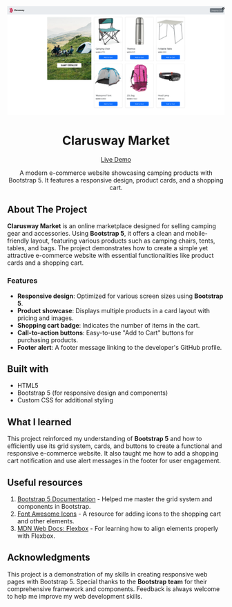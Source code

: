 ![Clarusway Market](./img/project%20preview.png?raw=true)

<h1 align="center">Clarusway Market</h1>

<div align="center">

[Live Demo](https://wiseweb-works.github.io/bootstrap-products-page/)

A modern e-commerce website showcasing camping products with Bootstrap 5. It features a responsive design, product cards, and a shopping cart.

</div>

## About The Project

**Clarusway Market** is an online marketplace designed for selling camping gear and accessories. Using **Bootstrap 5**, it offers a clean and mobile-friendly layout, featuring various products such as camping chairs, tents, tables, and bags. The project demonstrates how to create a simple yet attractive e-commerce website with essential functionalities like product cards and a shopping cart.

### Features

- **Responsive design**: Optimized for various screen sizes using **Bootstrap 5**.
- **Product showcase**: Displays multiple products in a card layout with pricing and images.
- **Shopping cart badge**: Indicates the number of items in the cart.
- **Call-to-action buttons**: Easy-to-use "Add to Cart" buttons for purchasing products.
- **Footer alert**: A footer message linking to the developer's GitHub profile.

## Built with

- HTML5
- Bootstrap 5 (for responsive design and components)
- Custom CSS for additional styling

## What I learned

This project reinforced my understanding of **Bootstrap 5** and how to efficiently use its grid system, cards, and buttons to create a functional and responsive e-commerce website. It also taught me how to add a shopping cart notification and use alert messages in the footer for user engagement.

## Useful resources

1. [Bootstrap 5 Documentation](https://getbootstrap.com/docs/5.3/getting-started/introduction/) - Helped me master the grid system and components in Bootstrap.
2. [Font Awesome Icons](https://fontawesome.com/) - A resource for adding icons to the shopping cart and other elements.
3. [MDN Web Docs: Flexbox](https://developer.mozilla.org/en-US/docs/Learn/CSS/CSS_layout/Flexbox) - For learning how to align elements properly with Flexbox.

## Acknowledgments

This project is a demonstration of my skills in creating responsive web pages with Bootstrap 5. Special thanks to the **Bootstrap team** for their comprehensive framework and components. Feedback is always welcome to help me improve my web development skills.
